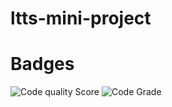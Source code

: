 # ltts-mini-project
# Badges
![Code quality Score](https://www.code-inspector.com/project/24683/score/svg)
![Code Grade](https://www.code-inspector.com/project/24683/status/svg)
